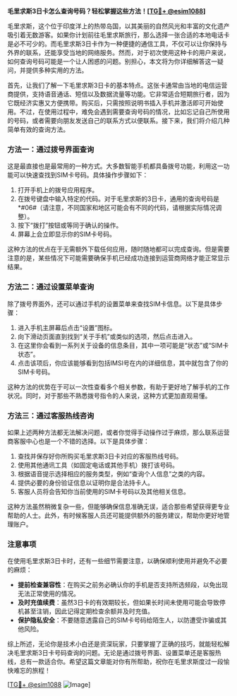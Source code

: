 **毛里求斯3日卡怎么查询号码？轻松掌握这些方法！[[TG💪+ @esim1088](https://t.me/s/esim1088)]**

毛里求斯，这个位于印度洋上的热带岛国，以其美丽的自然风光和丰富的文化遗产吸引着无数游客。如果你计划前往毛里求斯旅行，那么选择一张合适的本地电话卡是必不可少的。而毛里求斯3日卡作为一种便捷的通信工具，不仅可以让你保持与外界的联系，还能享受当地的网络服务。然而，对于初次使用这种卡的用户来说，如何查询号码可能是一个让人困惑的问题。别担心，本文将为你详细解答这一疑问，并提供多种实用的方法。

首先，让我们了解一下毛里求斯3日卡的基本特点。这张卡通常由当地的电信运营商提供，支持语音通话、短信以及数据流量等功能。它非常适合短期旅行者，因为它既经济实惠又方便携带。购买后，只需按照说明书插入手机并激活即可开始使用。不过，在使用过程中，难免会遇到需要查询号码的情况，比如忘记自己所使用的号码，或者需要向朋友发送自己的联系方式以便联系。接下来，我们将介绍几种简单有效的查询方法。

### 方法一：通过拨号界面查询

这是最直接也是最常用的一种方式。大多数智能手机都具备拨号功能，利用这一功能可以快速查找到SIM卡号码。具体操作步骤如下：

1. 打开手机上的拨号应用程序。
2. 在拨号键盘中输入特定的代码。对于毛里求斯的3日卡，通用的查询号码是*#06#（请注意，不同国家和地区可能会有不同的代码，请根据实际情况调整）。
3. 按下“拨打”按钮或等同于确认的操作。
4. 屏幕上会立即显示你的SIM卡号码。

这种方法的优点在于无需额外下载任何应用，随时随地都可以完成查询。但是需要注意的是，某些情况下可能需要确保手机已经成功连接到运营商网络才能正常显示结果。

### 方法二：通过设置菜单查询

除了拨号界面外，还可以通过手机的设置菜单来查找SIM卡信息。以下是具体步骤：

1. 进入手机主屏幕后点击“设置”图标。
2. 向下滑动页面直到找到“关于手机”或类似的选项，然后点击进入。
3. 在这里你会看到一系列关于设备的信息条目，其中一项可能是“状态”或“SIM卡状态”。
4. 点击该项后，你应该能够看到包括IMSI号在内的详细信息，其中就包含了你的SIM卡号码。

这种方法的优势在于可以一次性查看多个相关参数，有助于更好地了解手机的工作状况。同时，对于那些不熟悉拨号指令的人来说，这种方式更加直观易懂。

### 方法三：通过客服热线咨询

如果上述两种方法都无法解决问题，或者你觉得手动操作过于麻烦，那么联系运营商客服中心也是一个不错的选择。以下是具体步骤：

1. 查找并保存好你所购买毛里求斯3日卡对应的客服热线号码。
2. 使用其他通讯工具（如固定电话或其他手机）拨打该号码。
3. 根据语音提示选择相应的服务类型，例如“查询个人信息”之类的内容。
4. 提供必要的身份验证信息以证明你是合法持卡人。
5. 客服人员将会告知你当前使用的SIM卡号码以及其他相关信息。

这种方法虽然稍微复杂一些，但能够确保信息准确无误，适合那些希望获得更专业帮助的人士。此外，有时候客服人员还可能提供额外的服务建议，帮助你更好地管理账户。

### 注意事项

在使用毛里求斯3日卡时，还有一些细节需要注意，以确保顺利使用并避免不必要的麻烦：

- **提前检查兼容性**：在购买之前务必确认你的手机是否支持所选频段，以免出现无法正常使用的情况。
- **及时充值续费**：虽然3日卡的有效期较长，但如果长时间未使用可能会导致停机甚至注销，因此记得定期检查余额并及时充值。
- **保护隐私安全**：不要随意透露自己的SIM卡号码给陌生人，以防遭受诈骗或其他风险。

综上所述，无论你是技术小白还是资深玩家，只要掌握了正确的技巧，就能轻松解决毛里求斯3日卡号码查询的问题。无论是通过拨号界面、设置菜单还是客服热线，总有一款适合你。希望这篇文章能对你有所帮助，祝你在毛里求斯度过一段愉快难忘的旅程！

[[TG💪+ @esim1088](https://t.me/s/esim1088) ![Image](https://i.postimg.cc/4NQfJmqS/Snipaste-2025-05-13-00-14-12.png)]